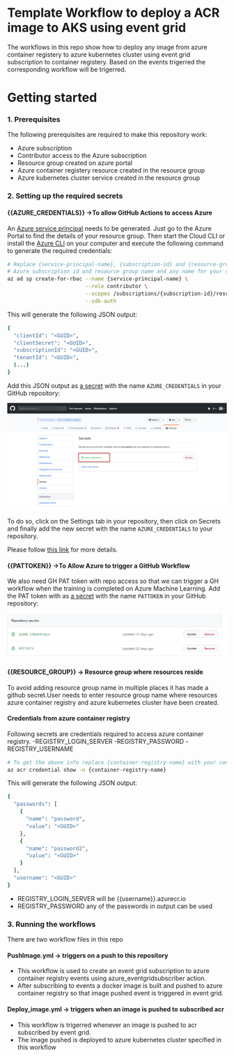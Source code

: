 # Template Workflow to deploy a ACR image to AKS using event grid

The workflows in this repo show how to deploy any image from azure container registery to azure kubernetes cluster using event grid subscription to container registery.
Based on the events trigerred the corresponding workflow will be trigerred.

# Getting started

### 1. Prerequisites

The following prerequisites are required to make this repository work:
- Azure subscription
- Contributor access to the Azure subscription
- Resource group created on azure portal
- Azure container registery resource created in the resource group
- Azure kubernetes cluster service created in the resource group

### 2. Setting up the required secrets

#### {{AZURE_CREDENTIALS}}  ->To allow GitHub Actions to access Azure
An [Azure service principal](https://docs.microsoft.com/en-us/azure/active-directory/develop/app-objects-and-service-principals) needs to be generated. Just go to the Azure Portal to find the details of your resource group. Then start the Cloud CLI or install the [Azure CLI](https://docs.microsoft.com/en-us/cli/azure/install-azure-cli?view=azure-cli-latest) on your computer and execute the following command to generate the required credentials:

```sh
# Replace {service-principal-name}, {subscription-id} and {resource-group} with your 
# Azure subscription id and resource group name and any name for your service principle
az ad sp create-for-rbac --name {service-principal-name} \
                         --role contributor \
                         --scopes /subscriptions/{subscription-id}/resourceGroups/{resource-group} \
                         --sdk-auth
```

This will generate the following JSON output:

```sh
{
  "clientId": "<GUID>",
  "clientSecret": "<GUID>",
  "subscriptionId": "<GUID>",
  "tenantId": "<GUID>",
  (...)
}
```

Add this JSON output as [a secret](https://help.github.com/en/actions/configuring-and-managing-workflows/creating-and-storing-encrypted-secrets#creating-encrypted-secrets) with the name `AZURE_CREDENTIALS` in your GitHub repository:

<p align="center">
  <img src="docs/images/secrets.png" alt="GitHub Template repository" width="700"/>
</p>

To do so, click on the Settings tab in your repository, then click on Secrets and finally add the new secret with the name `AZURE_CREDENTIALS` to your repository.

Please follow [this link](https://help.github.com/en/actions/configuring-and-managing-workflows/creating-and-storing-encrypted-secrets#creating-encrypted-secrets) for more details. 

#### {{PATTOKEN}} ->To Allow Azure to trigger a GitHub Workflow
 We also need GH PAT token with repo access so that we can trigger a GH workflow when the training is completed on Azure Machine Learning. Add the PAT token with as [a secret](https://help.github.com/en/actions/configuring-and-managing-workflows/creating-and-storing-encrypted-secrets#creating-encrypted-secrets) with the name `PATTOKEN` in your GitHub repository:
 <p align="center">
  <img src="docs/images/pat_secret.png" alt="GitHub Template repository" width="700"/>
</p>

#### {{RESOURCE_GROUP}} -> Resource group where resources reside
To avoid adding resource group name in multiple places it has made a github secret.User needs to enter resource group name where resources azure container registry and azure kubernetes cluster have been created.

#### Credentials from azure container registry
Following secrets are credentials required to access azure container registry.
-REGISTRY_LOGIN_SERVER
-REGISTRY_PASSWORD
-REGISTRY_USERNAME

```sh
# To get the above info replace {container-registry-name} with your container registryname 
az acr credential show -n {container-registry-name}
```
This will generate the following JSON output:
```sh
{
  "passwords": [
    {
      "name": "password",
      "value": "<GUID>"
    },
    {
      "name": "password2",
      "value": "<GUID>"
    }
  ],
  "username": "<GUID>"
}
```
- REGISTRY_LOGIN_SERVER will be {{username}}.azurecr.io
- REGISTRY_PASSWORD any of the passwords in output can be used

### 3. Running the workflows
There are two workflow files in this repo
#### PushImage.yml -> triggers on a push to this repository
  - This workflow is used to create an event grid subscription to azure container registry events using azure_eventgridsubscriber action.
  - After subscribing to events a docker image  is built and pushed to azure container registry so that image pushed event is triggered in event grid.
#### Deploy_image.yml -> triggers when an image is pushed to subscribed acr
  - This workflow is trigerred whenever an image is pushed to acr subscribed by event grid.
  - The image pushed is deployed to azure kubernetes cluster specified in this workflow
